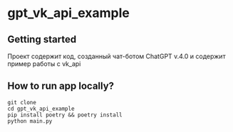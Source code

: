 # gpt_vk_api_example


## Getting started
Проект содержит код, созданный чат-ботом ChatGPT v.4.0 и содержит пример работы с vk_api


## How to run app locally?

```
git clone
cd gpt_vk_api_example
pip install poetry && poetry install
python main.py
```
